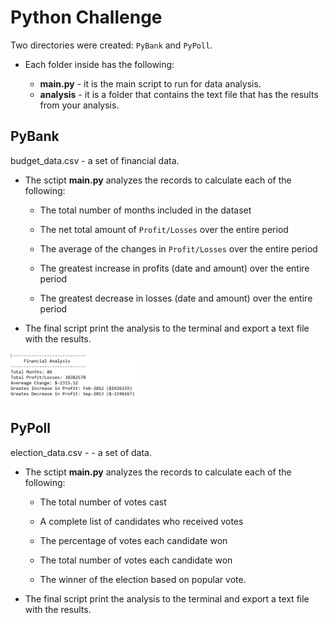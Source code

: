 # **Python Challenge**

Two directories were created: `PyBank` and  `PyPoll`.

* Each folder inside has the following:

  * **main.py** - it is the main script to run for data analysis.
  * **analysis** - it is a folder that contains the text file that has the results from your analysis.

## PyBank

budget_data.csv - a set of financial data. 

* The sctipt **main.py** analyzes the records to calculate each of the following:

  * The total number of months included in the dataset

  * The net total amount of `Profit/Losses` over the entire period

  * The average of the changes in `Profit/Losses` over the entire period

  * The greatest increase in profits (date and amount) over the entire period

  * The greatest decrease in losses (date and amount) over the entire period

* The final script print the analysis to the terminal and export a text file with the results.

<p align="left">
  <img width="40%" src="Images/pybank_txt.png">
</p>

## PyPoll

election_data.csv - - a set of data.

* The sctipt **main.py** analyzes the records to calculate each of the following:

  * The total number of votes cast

  * A complete list of candidates who received votes

  * The percentage of votes each candidate won

  * The total number of votes each candidate won

  * The winner of the election based on popular vote.

* The final script print the analysis to the terminal and export a text file with the results.

  
